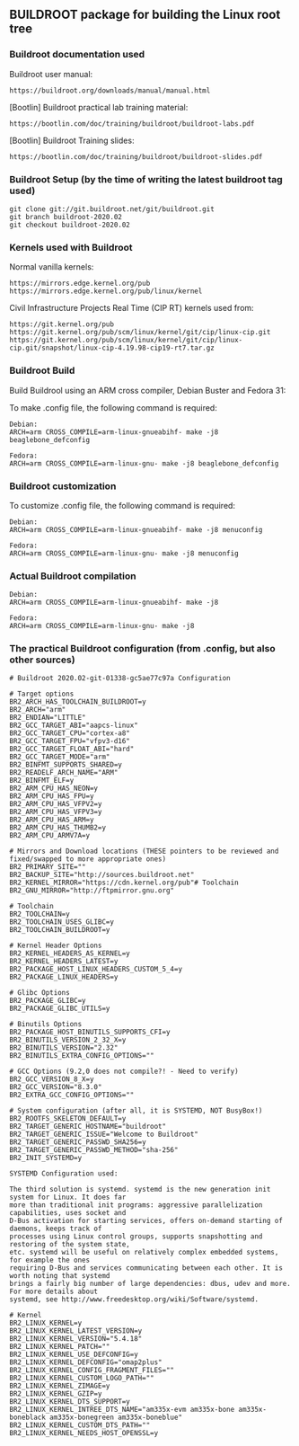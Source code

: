 ## BUILDROOT package for building the Linux root tree

### Buildroot documentation used

Buildroot user manual:

	https://buildroot.org/downloads/manual/manual.html

[Bootlin] Buildroot practical lab training material:

	https://bootlin.com/doc/training/buildroot/buildroot-labs.pdf

[Bootlin] Buildroot Training slides:

	https://bootlin.com/doc/training/buildroot/buildroot-slides.pdf

### Buildroot Setup (by the time of writing the latest buildroot tag used)

	git clone git://git.buildroot.net/git/buildroot.git
	git branch buildroot-2020.02
	git checkout buildroot-2020.02

### Kernels used with Buildroot

Normal vanilla kernels:

	https://mirrors.edge.kernel.org/pub
	https://mirrors.edge.kernel.org/pub/linux/kernel

Civil Infrastructure Projects Real Time (CIP RT) kernels used from:

	https://git.kernel.org/pub
	https://git.kernel.org/pub/scm/linux/kernel/git/cip/linux-cip.git
	https://git.kernel.org/pub/scm/linux/kernel/git/cip/linux-cip.git/snapshot/linux-cip-4.19.98-cip19-rt7.tar.gz

### Buildroot Build

Build Buildrool using an ARM cross compiler, Debian Buster and Fedora 31:

To make .config file, the following command is required:

	Debian:
	ARCH=arm CROSS_COMPILE=arm-linux-gnueabihf- make -j8 beaglebone_defconfig

	Fedora:
	ARCH=arm CROSS_COMPILE=arm-linux-gnu- make -j8 beaglebone_defconfig

### Buildroot customization

To customize .config file, the following command is required:

	Debian:
	ARCH=arm CROSS_COMPILE=arm-linux-gnueabihf- make -j8 menuconfig

	Fedora:
	ARCH=arm CROSS_COMPILE=arm-linux-gnu- make -j8 menuconfig

### Actual Buildroot compilation

	Debian:
	ARCH=arm CROSS_COMPILE=arm-linux-gnueabihf- make -j8

	Fedora:
	ARCH=arm CROSS_COMPILE=arm-linux-gnu- make -j8

### The practical Buildroot configuration (from .config, but also other sources)

	# Buildroot 2020.02-git-01338-gc5ae77c97a Configuration

	# Target options
	BR2_ARCH_HAS_TOOLCHAIN_BUILDROOT=y
	BR2_ARCH="arm"
	BR2_ENDIAN="LITTLE"
	BR2_GCC_TARGET_ABI="aapcs-linux"
	BR2_GCC_TARGET_CPU="cortex-a8"
	BR2_GCC_TARGET_FPU="vfpv3-d16"
	BR2_GCC_TARGET_FLOAT_ABI="hard"
	BR2_GCC_TARGET_MODE="arm"
	BR2_BINFMT_SUPPORTS_SHARED=y
	BR2_READELF_ARCH_NAME="ARM"
	BR2_BINFMT_ELF=y
	BR2_ARM_CPU_HAS_NEON=y
	BR2_ARM_CPU_HAS_FPU=y
	BR2_ARM_CPU_HAS_VFPV2=y
	BR2_ARM_CPU_HAS_VFPV3=y
	BR2_ARM_CPU_HAS_ARM=y
	BR2_ARM_CPU_HAS_THUMB2=y
	BR2_ARM_CPU_ARMV7A=y

	# Mirrors and Download locations (THESE pointers to be reviewed and fixed/swapped to more appropriate ones)
	BR2_PRIMARY_SITE=""
	BR2_BACKUP_SITE="http://sources.buildroot.net"
	BR2_KERNEL_MIRROR="https://cdn.kernel.org/pub"# Toolchain
	BR2_GNU_MIRROR="http://ftpmirror.gnu.org"

	# Toolchain
	BR2_TOOLCHAIN=y
	BR2_TOOLCHAIN_USES_GLIBC=y
	BR2_TOOLCHAIN_BUILDROOT=y

	# Kernel Header Options
	BR2_KERNEL_HEADERS_AS_KERNEL=y
	BR2_KERNEL_HEADERS_LATEST=y
	BR2_PACKAGE_HOST_LINUX_HEADERS_CUSTOM_5_4=y
	BR2_PACKAGE_LINUX_HEADERS=y

	# Glibc Options
	BR2_PACKAGE_GLIBC=y
	BR2_PACKAGE_GLIBC_UTILS=y

	# Binutils Options
	BR2_PACKAGE_HOST_BINUTILS_SUPPORTS_CFI=y
	BR2_BINUTILS_VERSION_2_32_X=y
	BR2_BINUTILS_VERSION="2.32"
	BR2_BINUTILS_EXTRA_CONFIG_OPTIONS=""

	# GCC Options (9.2,0 does not compile?! - Need to verify)
	BR2_GCC_VERSION_8_X=y
	BR2_GCC_VERSION="8.3.0"
	BR2_EXTRA_GCC_CONFIG_OPTIONS=""

	# System configuration (after all, it is SYSTEMD, NOT BusyBox!)
	BR2_ROOTFS_SKELETON_DEFAULT=y
	BR2_TARGET_GENERIC_HOSTNAME="buildroot"
	BR2_TARGET_GENERIC_ISSUE="Welcome to Buildroot"
	BR2_TARGET_GENERIC_PASSWD_SHA256=y
	BR2_TARGET_GENERIC_PASSWD_METHOD="sha-256"
	BR2_INIT_SYSTEMD=y

	SYSTEMD Configuration used:

	The third solution is systemd. systemd is the new generation init system for Linux. It does far
	more than traditional init programs: aggressive parallelization capabilities, uses socket and
	D-Bus activation for starting services, offers on-demand starting of daemons, keeps track of
	processes using Linux control groups, supports snapshotting and restoring of the system state,
	etc. systemd will be useful on relatively complex embedded systems, for example the ones
	requiring D-Bus and services communicating between each other. It is worth noting that systemd
	brings a fairly big number of large dependencies: dbus, udev and more. For more details about
	systemd, see http://www.freedesktop.org/wiki/Software/systemd.

	# Kernel
	BR2_LINUX_KERNEL=y
	BR2_LINUX_KERNEL_LATEST_VERSION=y
	BR2_LINUX_KERNEL_VERSION="5.4.18"
	BR2_LINUX_KERNEL_PATCH=""
	BR2_LINUX_KERNEL_USE_DEFCONFIG=y
	BR2_LINUX_KERNEL_DEFCONFIG="omap2plus"
	BR2_LINUX_KERNEL_CONFIG_FRAGMENT_FILES=""
	BR2_LINUX_KERNEL_CUSTOM_LOGO_PATH=""
	BR2_LINUX_KERNEL_ZIMAGE=y
	BR2_LINUX_KERNEL_GZIP=y
	BR2_LINUX_KERNEL_DTS_SUPPORT=y
	BR2_LINUX_KERNEL_INTREE_DTS_NAME="am335x-evm am335x-bone am335x-boneblack am335x-bonegreen am335x-boneblue"
	BR2_LINUX_KERNEL_CUSTOM_DTS_PATH=""
	BR2_LINUX_KERNEL_NEEDS_HOST_OPENSSL=y
